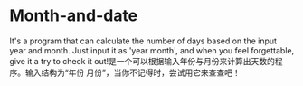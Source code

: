 # Month-and-date
It's a program that can calculate the number of days based on the input year and month. Just input it as 'year month', and when you feel forgettable, give it a try to check it out!是一个可以根据输入年份与月份来计算出天数的程序。输入结构为“年份 月份”，当你不记得时，尝试用它来查查吧！
